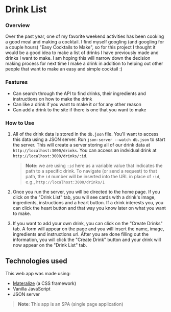 # Drink List

### Overview

Over the past year, one of my favorite weekend activities has been cooking a good meal and making a cocktail. I find myself googling (and googling for a couple hours) "Easy Cocktails to Make", so for this project I thought it would be a good idea to make a list of drinks I have previously made and drinks I want to make. I am hoping this will narrow down the decision making process for next time I make a drink in addition to helping out other people that want to make an easy and simple cocktail :)

### Features
- Can search through the API to find drinks, their ingredients and instructions on how to make the drink
- Can like a drink if you want to make it or for any other reason
- Can add a drink to the site if there is one that you want to make 

### How to Use

1. All of the drink data is stored in the `db.json` file. You'll want to access this
data using a JSON server. Run `json-server --watch db.json` to start the server. This will create a server storing all of our drink data at `http://localhost:3000/drinks`. You can access an indvidual drink at `http://localhost:3000/drinks/:id`.

    > **Note:** we are using `:id` here as a variable value that indicates the path
    > to a specific drink. To navigate (or send a request) to that path, the `id`
    > number will be inserted into the URL in place of `:id`, e.g.,
    > `http://localhost:3000/drinks/1`

2. Once you run the server, you will be directed to the home page. If you click on the "Drink List" tab, you will see cards with a drink's image, ingredients, instructions and a heart button. If a drink interests you, you can click the heart button and that way you know later on what you want to make.

3. If you want to add your own drink, you can click on the "Create Drinks" tab. A form will appear on the page and you will insert the name, image, ingredients and instructions url. After you are done filling out the information, you will click the "Create Drink" button and your drink will now appear on the "Drink List" tab.

## Technologies used

This web app was made using: 
- [Materalize](https://materializecss.com/) (a CSS framework) 
- Vanilla JavaScript  
- JSON server

> **Note**: This app is an SPA (single page application)

